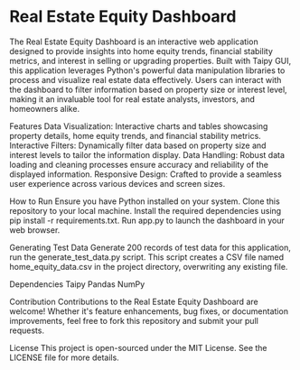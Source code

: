 # Real Estate Equity Dashboard

The Real Estate Equity Dashboard is an interactive web application designed to provide insights into home equity trends, financial stability metrics, and interest in selling or upgrading properties. Built with Taipy GUI, this application leverages Python's powerful data manipulation libraries to process and visualize real estate data effectively. Users can interact with the dashboard to filter information based on property size or interest level, making it an invaluable tool for real estate analysts, investors, and homeowners alike.

Features
Data Visualization: Interactive charts and tables showcasing property details, home equity trends, and financial stability metrics.
Interactive Filters: Dynamically filter data based on property size and interest levels to tailor the information display.
Data Handling: Robust data loading and cleaning processes ensure accuracy and reliability of the displayed information.
Responsive Design: Crafted to provide a seamless user experience across various devices and screen sizes.

How to Run
Ensure you have Python installed on your system.
Clone this repository to your local machine.
Install the required dependencies using pip install -r requirements.txt.
Run app.py to launch the dashboard in your web browser.

Generating Test Data
Generate 200 records of test data for this application, run the generate_test_data.py script. This script creates a CSV file named home_equity_data.csv in the project directory, overwriting any existing file.

Dependencies
Taipy
Pandas
NumPy

Contribution
Contributions to the Real Estate Equity Dashboard are welcome! Whether it's feature enhancements, bug fixes, or documentation improvements, feel free to fork this repository and submit your pull requests.

License
This project is open-sourced under the MIT License. See the LICENSE file for more details.
